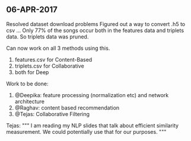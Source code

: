 **06-APR-2017**
--
Resolved dataset download problems
Figured out a way to convert .h5 to csv ...
Only 77% of the songs occur both in the features data and triplets data.
So triplets data was pruned.

Can now work on all 3 methods using this.
1. features.csv for Content-Based
2. triplets.csv for Collaborative
3. both for Deep

Work to be done:
1. @Deepika: feature processing (normalization etc) and network architecture
2. @Raghav: content based recommendation
3. @Tejas: Collaborative Filtering

Tejas: 
"""
I am reading my NLP slides that talk about efficient similarity measurement. We could potentially use that for our purposes.
"""
